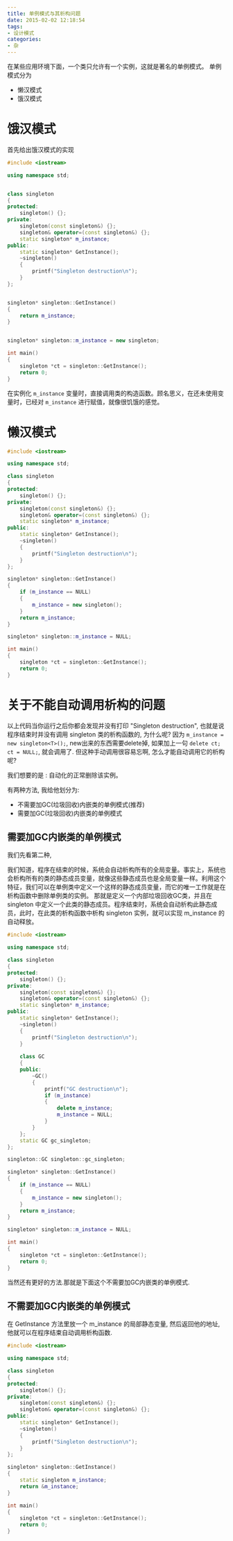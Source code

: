```yaml
---
title: 单例模式与其析构问题
date: 2015-02-02 12:18:54
tags:
- 设计模式
categories:
- 杂
---
```




在某些应用环境下面，一个类只允许有一个实例，这就是著名的单例模式。
单例模式分为

- 懒汉模式
- 饿汉模式

# 饿汉模式

首先给出饿汉模式的实现

``` c++
#include <iostream>

using namespace std;


class singleton
{
protected:
	singleton() {};
private:
	singleton(const singleton&) {};
	singleton& operator=(const singleton&) {};
	static singleton* m_instance;
public:
	static singleton* GetInstance();
	~singleton()
	{
		printf("Singleton destruction\n");
	}
};


singleton* singleton::GetInstance()
{
	return m_instance;
}


singleton* singleton::m_instance = new singleton;

int main()
{
	singleton *ct = singleton::GetInstance();
	return 0;
}
```

在实例化 `m_instance` 变量时，直接调用类的构造函数。顾名思义，在还未使用变量时，已经对 `m_instance` 进行赋值，就像很饥饿的感觉。

# 懒汉模式

``` c++
#include <iostream>

using namespace std;

class singleton
{
protected:
	singleton() {};
private:
	singleton(const singleton&) {};
	singleton& operator=(const singleton&) {};
	static singleton* m_instance;
public:
	static singleton* GetInstance();
	~singleton()
	{
		printf("Singleton destruction\n");
	}
};

singleton* singleton::GetInstance()
{
	if (m_instance == NULL)
	{
		m_instance = new singleton();
	}
	return m_instance;
}

singleton* singleton::m_instance = NULL;

int main()
{
	singleton *ct = singleton::GetInstance();
	return 0;
}
```

# 关于不能自动调用析构的问题

以上代码当你运行之后你都会发现并没有打印 "Singleton destruction", 也就是说程序结束时并没有调用 singleton 类的析构函数的, 为什么呢?
因为 `m_instance = new singleton<T>();`, new出来的东西需要delete掉, 如果加上一句 `delete ct; ct = NULL;`, 就会调用了.
但这种手动调用很容易忘啊, 怎么才能自动调用它的析构呢?

我们想要的是 : 自动化的正常删除该实例。

有两种方法, 我给他划分为: 

- 不需要加GC(垃圾回收)内嵌类的单例模式(推荐)
- 需要加GC(垃圾回收)内嵌类的单例模式


## 需要加GC内嵌类的单例模式

我们先看第二种,

我们知道，程序在结束的时候，系统会自动析构所有的全局变量。事实上，系统也会析构所有的类的静态成员变量，就像这些静态成员也是全局变量一样。利用这个特征，我们可以在单例类中定义一个这样的静态成员变量，而它的唯一工作就是在析构函数中删除单例类的实例。
那就是定义一个内部垃圾回收GC类，并且在 singleton 中定义一个此类的静态成员。程序结束时，系统会自动析构此静态成员，此时，在此类的析构函数中析构 singleton 实例，就可以实现 m_instance 的自动释放。

``` c++
#include <iostream>

using namespace std;

class singleton
{
protected:
	singleton() {};
private:
	singleton(const singleton&) {};
	singleton& operator=(const singleton&) {};
	static singleton* m_instance;
public:
	static singleton* GetInstance();
	~singleton()
	{
		printf("Singleton destruction\n");
	}
	
	class GC
	{
	public:
		~GC()
		{
			printf("GC destruction\n");
			if (m_instance)
			{
				delete m_instance;
				m_instance = NULL;
			}
		}
	};
	static GC gc_singleton;
};

singleton::GC singleton::gc_singleton;

singleton* singleton::GetInstance()
{
	if (m_instance == NULL)
	{
		m_instance = new singleton();
	}
	return m_instance;
}

singleton* singleton::m_instance = NULL;

int main()
{
	singleton *ct = singleton::GetInstance();
	return 0;
}
```

当然还有更好的方法.那就是下面这个不需要加GC内嵌类的单例模式.

## 不需要加GC内嵌类的单例模式

在 GetInstance 方法里放一个 m_instance 的局部静态变量, 然后返回他的地址, 他就可以在程序结束自动调用析构函数.

``` c++
#include <iostream>

using namespace std;

class singleton
{
protected:
	singleton() {};
private:
	singleton(const singleton&) {};
	singleton& operator=(const singleton&) {};
public:
	static singleton* GetInstance();
	~singleton()
	{
		printf("Singleton destruction\n");
	}
};

singleton* singleton::GetInstance()
{
	static singleton m_instance;
	return &m_instance;
}

int main()
{
	singleton *ct = singleton::GetInstance();
	return 0;
}
```



